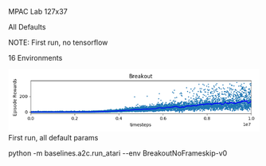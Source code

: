 MPAC Lab 127x37

All Defaults

NOTE: First run, no tensorflow

16 Environments

![Results](https://github.com/andrewgough94/agents/blob/master/atari/experiments/a2cExperiments/breakout/openai-2018-02-22-18-54-55-549367/Figure_1.png)First run, all default params

python -m baselines.a2c.run_atari --env BreakoutNoFrameskip-v0
